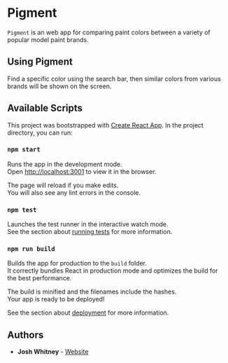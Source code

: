 # Pigment

`Pigment` is an web app for comparing paint colors between a variety of popular model paint brands.

## Using Pigment

Find a specific color using the search bar, then similar colors from various brands will be shown on the screen.

## Available Scripts

This project was bootstrapped with [Create React App](https://github.com/facebook/create-react-app).
In the project directory, you can run:

### `npm start`

Runs the app in the development mode.<br>
Open [http://localhost:3001](http://localhost:3001) to view it in the browser.

The page will reload if you make edits.<br>
You will also see any lint errors in the console.

### `npm test`

Launches the test runner in the interactive watch mode.<br>
See the section about [running tests](https://facebook.github.io/create-react-app/docs/running-tests) for more information.

### `npm run build`

Builds the app for production to the `build` folder.<br>
It correctly bundles React in production mode and optimizes the build for the best performance.

The build is minified and the filenames include the hashes.<br>
Your app is ready to be deployed!

See the section about [deployment](https://facebook.github.io/create-react-app/docs/deployment) for more information.

## Authors

* **Josh Whitney** - [Website](#)
